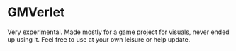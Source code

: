 # GMVerlet
 Very experimental. Made mostly for a game project for visuals, never ended up using it.
 Feel free to use at your own leisure or help update.
